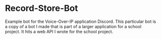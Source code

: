 # Record-Store-Bot
Example bot for the Voice-Over-IP application Discord.
This particular bot is a copy of a bot I made that is part of a larger application for a school project. It hits a web API I wrote for the school project.
